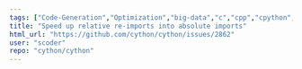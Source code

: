 ```yaml
---
tags: ["Code-Generation","Optimization","big-data","c","cpp","cpython","cpython-extensions","cython","enhancement","help-wanted","performance","python"]
title: "Speed up relative re-imports into absolute imports"
html_url: "https://github.com/cython/cython/issues/2862"
user: "scoder"
repo: "cython/cython"
---
```


